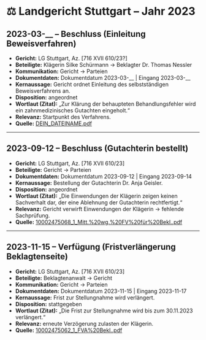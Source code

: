 # ⚖️ Landgericht Stuttgart – Jahr 2023

## 2023-03-__ – Beschluss (Einleitung Beweisverfahren)
- **Gericht:** LG Stuttgart, Az. [716 XVII 610/23?]
- **Beteiligte:** Klägerin Silke Schürmann → Beklagter Dr. Thomas Nessler
- **Kommunikation:** Gericht → Parteien
- **Dokumentdaten:** Dokumentdatum 2023-03-__ | Eingang 2023-03-__
- **Kernaussage:** Gericht ordnet Einleitung des selbstständigen Beweisverfahrens an.
- **Disposition:** angeordnet
- **Wortlaut (Zitat):** „Zur Klärung der behaupteten Behandlungsfehler wird ein zahnmedizinisches Gutachten eingeholt.“
- **Relevanz:** Startpunkt des Verfahrens.
- **Quelle:** [DEIN_DATEINAME.pdf](../DEIN_DATEINAME.pdf)

---

## 2023-09-12 – Beschluss (Gutachterin bestellt)
- **Gericht:** LG Stuttgart, Az. [716 XVII 610/23]
- **Beteiligte:** Gericht → Parteien
- **Dokumentdaten:** Dokumentdatum 2023-09-12 | Eingang 2023-09-14
- **Kernaussage:** Bestellung der Gutachterin Dr. Anja Geisler.
- **Disposition:** angeordnet
- **Wortlaut (Zitat):** „Die Einwendungen der Klägerin zeigen keinen Sachverhalt dar, der eine Ablehnung der Gutachterin rechtfertigt.“
- **Relevanz:** Gericht verwirft Einwendungen der Klägerin → fehlende Sachprüfung.
- **Quelle:** [10002475068_1_Mitt.%20wg.%20FV%20für%20Bekl..pdf](../10002475068_1_Mitt.%20wg.%20FV%20für%20Bekl..pdf)

---

## 2023-11-15 – Verfügung (Fristverlängerung Beklagtenseite)
- **Gericht:** LG Stuttgart, Az. [716 XVII 610/23]
- **Beteiligte:** Beklagtenanwalt → Gericht
- **Kommunikation:** Gericht → Parteien
- **Dokumentdaten:** Dokumentdatum 2023-11-15 | Eingang 2023-11-17
- **Kernaussage:** Frist zur Stellungnahme wird verlängert.
- **Disposition:** stattgegeben
- **Wortlaut (Zitat):** „Die Frist zur Stellungnahme wird bis zum 30.11.2023 verlängert.“
- **Relevanz:** erneute Verzögerung zulasten der Klägerin.
- **Quelle:** [10002475062_1_FVA%20Bekl..pdf](../10002475062_1_FVA%20Bekl..pdf)
